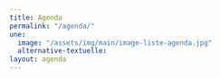 ```yaml
---
title: Agenda
permalink: "/agenda/"
une:
  image: "/assets/img/main/image-liste-agenda.jpg"
  alternative-textuelle:
layout: agenda
---
```


